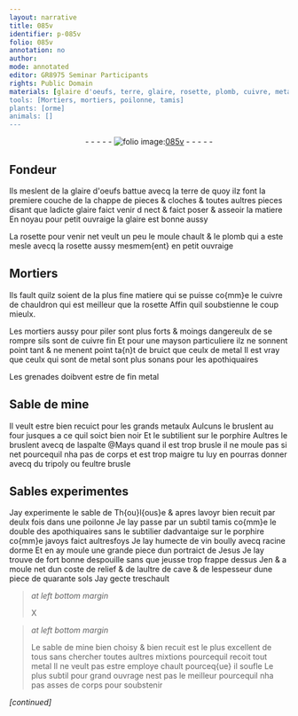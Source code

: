 ```yaml
---
layout: narrative
title: 085v
identifier: p-085v
folio: 085v
annotation: no
author:
mode: annotated
editor: GR8975 Seminar Participants
rights: Public Domain
materials: [glaire d'oeufs, terre, glaire, rosette, plomb, cuivre, metal, metaulx, porphire, aspalte, tripoly, feultre, vin, racine dorme, sols]
tools: [Mortiers, mortiers, poilonne, tamis]
plants: [orme]
animals: []
---
```


<div class="folio" align="center">- - - - - <a href="http://gallica.bnf.fr/ark:/12148/btv1b10500001g/f176.image" target="_blank"><img src="https://cu-mkp.github.io/2017-workshop-edition/assets/photo-icon.png" alt="folio image: " style="display:inline-block; margin-bottom:-3px;"/>085v</a> - - - - - </div>    

## <span class="pro">Fondeur</span>

 
Ils meslent de la <span class="m">glaire d'oeufs</span> battue avecq la <span class="m">terre</span> de quoy ilz font la premiere couche de la chappe de pieces & cloches & toutes aultres pieces disant que ladicte <span class="m">glaire</span> faict venir d nect & faict poser & asseoir la matiere En noyau pour petit ouvraige la <span class="m">glaire</span> est bonne aussy
 
La <span class="m">rosette</span> pour venir net veult un peu le moule chault & le <span class="m">plomb</span> qui a este mesle avecq la <span class="m">rosette</span> aussy mesmem{ent} en petit ouvraige
    

## <span class="tl">Mortiers</span>

 
Ils fault quilz soient de la plus fine matiere qui se puisse co{mm}e le <span class="m">cuivre</span> de chauldron qui est meilleur que la <span class="m">rosette</span> Affin quil soubstienne le coup mieulx.
 
Les <span class="tl">mortiers</span> aussy pour piler sont plus forts & moings dangereulx de se rompre sils sont de <span class="m">cuivre</span> fin Et pour une mayson particuliere ilz ne sonnent point tant & ne menent point ta{n}t de bruict que ceulx de <span class="m">metal</span> Il est vray que ceulx qui sont de <span class="m">metal</span> sont plus sonans pour les <span class="pro">apothiquaires</span>
 
Les grenades doibvent estre de fin <span class="m">metal</span>
    

## Sable de mine

 
Il veult estre bien recuict pour les grands <span class="m">metaulx</span> Aulcuns le bruslent au four jusques a ce quil soict bien noir Et le subtilient sur le <span class="m">porphire</span> Aultres le bruslent avecq de l<span class="m">aspalte</span> @Mays quand il est trop brusle il ne moule pas si net pourcequil nha pas de corps et est trop maigre tu luy en pourras donner avecq du <span class="m">tripoly</span> ou <span class="m">feultre</span> brusle
    

## Sables experimentes

 
Jay experimente le sable de <span class="pl">Th{ou}l{ous}e</span> & apres lavoyr bien recuit par deulx fois dans une <span class="tl">poilonne</span> Je lay passe par un subtil <span class="tl">tamis</span> co{mm}e le double des <span class="pro">apothiquaires</span> sans le subtilier dadvantaige sur le <span class="m">porphire</span> co{mm}e javoys faict aultresfoys Je lay humecte de <span class="m">vin</span> boully avecq <span class="m">racine d<span class="pa">orme</span></span> Et en ay moule une grande piece dun portraict de Jesus Je lay trouve de fort bonne despouille sans que jeusse trop frappe dessus Jen & a moule net dun coste de relief & de laultre de cave & de lespesseur dune piece de quarante <span class="m">sols</span> Jay gecte treschault
 
> *at left bottom margin*
> 
>  X
 
> *at left bottom margin*
> 
>  Le sable de mine bien choisy & bien recuit est le plus excellent de tous sans chercher toutes aultres mixtions pourcequil recoit tout <span class="m">metal</span> Il ne veult pas estre employe chault pourceq{ue} il soufle Le plus subtil pour grand ouvrage nest pas le meilleur pourcequil nha pas asses de corps pour soubstenir
 
*[continued]*
 